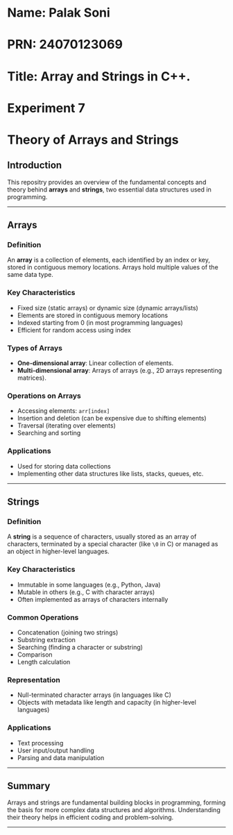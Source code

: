# Name: Palak Soni
# PRN: 24070123069 
# Title: Array and Strings in C++.
# Experiment 7



# Theory of Arrays and Strings

## Introduction

This repositry provides an overview of the fundamental concepts and theory behind **arrays** and **strings**, two essential data structures used in programming.

---

## Arrays

### Definition
An **array** is a collection of elements, each identified by an index or key, stored in contiguous memory locations. Arrays hold multiple values of the same data type.

### Key Characteristics
- Fixed size (static arrays) or dynamic size (dynamic arrays/lists)
- Elements are stored in contiguous memory locations
- Indexed starting from 0 (in most programming languages)
- Efficient for random access using index

### Types of Arrays
- **One-dimensional array**: Linear collection of elements.
- **Multi-dimensional array**: Arrays of arrays (e.g., 2D arrays representing matrices).

### Operations on Arrays
- Accessing elements: `arr[index]`
- Insertion and deletion (can be expensive due to shifting elements)
- Traversal (iterating over elements)
- Searching and sorting

### Applications
- Used for storing data collections
- Implementing other data structures like lists, stacks, queues, etc.

---

## Strings

### Definition
A **string** is a sequence of characters, usually stored as an array of characters, terminated by a special character (like `\0` in C) or managed as an object in higher-level languages.

### Key Characteristics
- Immutable in some languages (e.g., Python, Java)
- Mutable in others (e.g., C with character arrays)
- Often implemented as arrays of characters internally

### Common Operations
- Concatenation (joining two strings)
- Substring extraction
- Searching (finding a character or substring)
- Comparison
- Length calculation

### Representation
- Null-terminated character arrays (in languages like C)
- Objects with metadata like length and capacity (in higher-level languages)

### Applications
- Text processing
- User input/output handling
- Parsing and data manipulation

---

## Summary

Arrays and strings are fundamental building blocks in programming, forming the basis for more complex data structures and algorithms. Understanding their theory helps in efficient coding and problem-solving.

---



